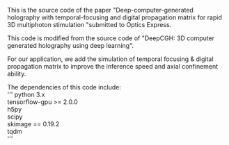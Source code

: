 This is the source code of the paper "Deep-computer-generated holography with temporal-focusing and digital propagation matrix for rapid 3D multiphoton stimulation "submitted to Optics Express.  
  
This code is modified from the source code of "DeepCGH: 3D computer generated holography using deep learning".  
  
For our application, we add the simulation of temporal focusing & digital propagation matrix to improve the inference speed and axial confinement ability.  

The dependencies of this code include:  
'''
python 3.x  
tensorflow-gpu >= 2.0.0  
h5py  
scipy  
skimage == 0.19.2  
tqdm  
'''
